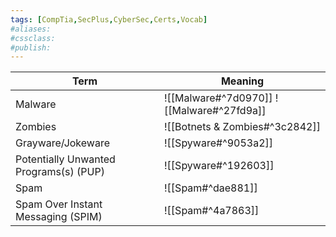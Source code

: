 ```yaml
---
tags: [CompTia,SecPlus,CyberSec,Certs,Vocab]
#aliases:
#cssclass:
#publish:
---
```


| Term                                                         | Meaning                                                        |
| ------------------------------------------------------------ | -------------------------------------------------------------- |
| Malware                                                      | ![[Malware#^7d0970]] ![[Malware#^27fd9a]]                      |
| Zombies                                                      | ![[Botnets & Zombies#^3c2842]]                                 |
| Grayware/Jokeware                            | ![[Spyware#^9053a2]]                                                                                                                     |
| Potentially Unwanted Programs(s) (PUP) | ![[Spyware#^192603]]| 
| Spam                                                         | ![[Spam#^dae881]]                                              |
| Spam Over Instant Messaging (SPIM)                           | ![[Spam#^4a7863]]                                              |

